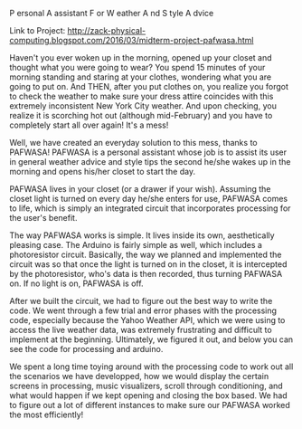   P   ersonal
  A   assistant
  F   or
  W   eather
  A   nd
  S   tyle 
  A   dvice

  Link to Project: http://zack-physical-computing.blogspot.com/2016/03/midterm-project-pafwasa.html

Haven't you ever woken up in the morning, opened up your closet and thought what you were going to wear? You spend 15 minutes of your morning standing and staring at your clothes, wondering what you are going to put on. And THEN, after you put clothes on, you realize you forgot to check the weather to make sure your dress attire coincides with this extremely inconsistent New York City weather. And upon checking, you realize it is scorching hot out (although mid-February) and you have to completely start all over again! It's a mess! 

Well, we have created an everyday solution to this mess, thanks to PAFWASA! PAFWASA is a personal assistant whose job is to assist its user in general weather advice and style tips the second he/she wakes up in the morning and opens his/her closet to start the day. 

PAFWASA lives in your closet (or a drawer if your wish). Assuming the closet light is turned on every day he/she enters for use, PAFWASA comes to life, which is simply an integrated circuit that incorporates processing for the user's benefit.

The way PAFWASA works is simple. It lives inside its own, aesthetically pleasing case. The Arduino is fairly simple as well, which includes a photoresistor circuit. Basically, the way we planned and implemented the circuit was so that once the light is turned on in the closet, it is intercepted by the photoresistor, who's data is then recorded, thus turning PAFWASA on. If no light is on, PAFWASA is off. 

After we built the circuit, we had to figure out the best way to write the code. We went through a few trial and error phases with the processing code, especially because the Yahoo Weather API, which we were using to access the live weather data, was extremely frustrating and difficult to implement at the beginning. Ultimately, we figured it out, and below you can see the code for processing and arduino.

We spent a long time toying around with the processing code to work out all the scenarios we have developped, how we would display the certain screens in processing, music visualizers, scroll through conditioning, and what would happen if we kept opening and closing the box based. We had to figure out a lot of different instances to make sure our PAFWASA worked the most efficiently! 